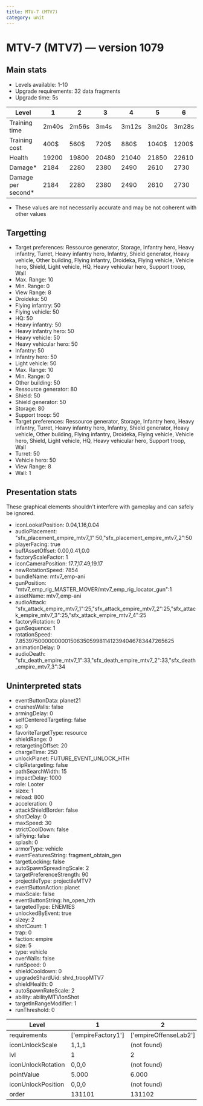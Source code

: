 ```yaml
---
title: MTV-7 (MTV7)
category: unit
---
```


# MTV-7 (MTV7) — version 1079

## Main stats

  * Levels available: 1-10
  * Upgrade requirements: 32 data fragments
  * Upgrade time: 5s

|Level             |1    |2    |3    |4    |5    |6    |7    |8    |9    |10   |
|------------------|-----|-----|-----|-----|-----|-----|-----|-----|-----|-----|
|Training time     |2m40s|2m56s|3m4s |3m12s|3m20s|3m28s|3m36s|3m44s|3m52s|4m   |
|Training cost     |400$ |560$ |720$ |880$ |1040$|1200$|1360$|1600$|1680$|1840$|
|Health            |19200|19800|20480|21040|21850|22610|23720|25290|26920|28820|
|Damage*           |2184 |2280 |2380 |2490 |2610 |2730 |2860 |3000 |3140 |3290 |
|Damage per second*|2184 |2280 |2380 |2490 |2610 |2730 |2860 |3000 |3140 |3290 |

* These values are not necessarily accurate and may be not coherent with other values

## Targetting

  * Target preferences: Ressource generator, Storage, Infantry hero, Heavy infantry, Turret, Heavy infantry hero, Infantry, Shield generator, Heavy vehicle, Other building, Flying infantry, Droideka, Flying vehicle, Vehicle hero, Shield, Light vehicle, HQ, Heavy vehicular hero, Support troop, Wall
  * Max. Range: 10
  * Min. Range: 0
  * View Range: 8
  * Droideka: 50
  * Flying infantry: 50
  * Flying vehicle: 50
  * HQ: 50
  * Heavy infantry: 50
  * Heavy infantry hero: 50
  * Heavy vehicle: 50
  * Heavy vehicular hero: 50
  * Infantry: 50
  * Infantry hero: 50
  * Light vehicle: 50
  * Max. Range: 10
  * Min. Range: 0
  * Other building: 50
  * Ressource generator: 80
  * Shield: 50
  * Shield generator: 50
  * Storage: 80
  * Support troop: 50
  * Target preferences: Ressource generator, Storage, Infantry hero, Heavy infantry, Turret, Heavy infantry hero, Infantry, Shield generator, Heavy vehicle, Other building, Flying infantry, Droideka, Flying vehicle, Vehicle hero, Shield, Light vehicle, HQ, Heavy vehicular hero, Support troop, Wall
  * Turret: 50
  * Vehicle hero: 50
  * View Range: 8
  * Wall: 1

## Presentation stats

These graphical elements shouldn't interfere with gameplay and can safely be ignored.

  * iconLookatPosition: 0.04,1.16,0.04
  * audioPlacement: "sfx_placement_empire_mtv7_1":50,"sfx_placement_empire_mtv7_2":50
  * playerFacing: true
  * buffAssetOffset: 0.00,0.41,0.0
  * factoryScaleFactor: 1
  * iconCameraPosition: 17.7,17.49,19.17
  * newRotationSpeed: 7854
  * bundleName: mtv7_emp-ani
  * gunPosition: "mtv7_emp_rig_MASTER_MOVER/mtv7_emp_rig_locator_gun":1
  * assetName: mtv7_emp-ani
  * audioAttack: "sfx_attack_empire_mtv7_1":25,"sfx_attack_empire_mtv7_2":25,"sfx_attack_empire_mtv7_3":25,"sfx_attack_empire_mtv7_4":25
  * factoryRotation: 0
  * gunSequence: 1
  * rotationSpeed: 7.8539750000000001506350599811412394046783447265625
  * animationDelay: 0
  * audioDeath: "sfx_death_empire_mtv7_1":33,"sfx_death_empire_mtv7_2":33,"sfx_death_empire_mtv7_3":34

## Uninterpreted stats

  * eventButtonData: planet21
  * crushesWalls: false
  * armingDelay: 0
  * selfCenteredTargeting: false
  * xp: 0
  * favoriteTargetType: resource
  * shieldRange: 0
  * retargetingOffset: 20
  * chargeTime: 250
  * unlockPlanet: FUTURE_EVENT_UNLOCK_HTH
  * clipRetargeting: false
  * pathSearchWidth: 15
  * impactDelay: 1000
  * role: Looter
  * sizex: 1
  * reload: 800
  * acceleration: 0
  * attackShieldBorder: false
  * shotDelay: 0
  * maxSpeed: 30
  * strictCoolDown: false
  * isFlying: false
  * splash: 0
  * armorType: vehicle
  * eventFeaturesString: fragment_obtain_gen
  * targetLocking: false
  * autoSpawnSpreadingScale: 2
  * targetPreferenceStrength: 90
  * projectileType: projectileMTV7
  * eventButtonAction: planet
  * maxScale: false
  * eventButtonString: hn_open_hth
  * targetedType: ENEMIES
  * unlockedByEvent: true
  * sizey: 2
  * shotCount: 1
  * trap: 0
  * faction: empire
  * size: 5
  * type: vehicle
  * overWalls: false
  * runSpeed: 0
  * shieldCooldown: 0
  * upgradeShardUid: shrd_troopMTV7
  * shieldHealth: 0
  * autoSpawnRateScale: 2
  * ability: abilityMTVIonShot
  * targetInRangeModifier: 1
  * runThreshold: 0

|Level             |1                 |2                    |3                    |4                    |5                    |6                    |7                    |8                    |9                    |10                    |
|------------------|------------------|---------------------|---------------------|---------------------|---------------------|---------------------|---------------------|---------------------|---------------------|----------------------|
|requirements      |['empireFactory1']|['empireOffenseLab2']|['empireOffenseLab3']|['empireOffenseLab4']|['empireOffenseLab5']|['empireOffenseLab6']|['empireOffenseLab7']|['empireOffenseLab8']|['empireOffenseLab9']|['empireOffenseLab10']|
|iconUnlockScale   |1,1,1             |(not found)          |(not found)          |(not found)          |(not found)          |(not found)          |(not found)          |(not found)          |(not found)          |(not found)           |
|lvl               |1                 |2                    |3                    |4                    |5                    |6                    |7                    |8                    |9                    |10                    |
|iconUnlockRotation|0,0,0             |(not found)          |(not found)          |(not found)          |(not found)          |(not found)          |(not found)          |(not found)          |(not found)          |(not found)           |
|pointValue        |5.000             |6.000                |7.000                |8.000                |9.000                |10.000               |11.000               |12.000               |13.000               |15.000                |
|iconUnlockPosition|0,0,0             |(not found)          |(not found)          |(not found)          |(not found)          |(not found)          |(not found)          |(not found)          |(not found)          |(not found)           |
|order             |131101            |131102               |131103               |131104               |131105               |131106               |131107               |131108               |131109               |131110                |

